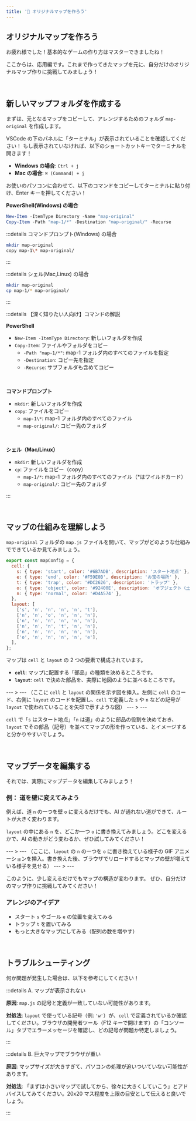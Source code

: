 ```yaml
---
title: '🩷 オリジナルマップを作ろう'
---
```


## オリジナルマップを作ろう

お疲れ様でした！基本的なゲームの作り方はマスターできましたね！

ここからは、応用編です。これまで作ってきたマップを元に、自分だけのオリジナルマップ作りに挑戦してみましょう！

<br />

## 新しいマップフォルダを作成する

まずは、元となるマップをコピーして、アレンジするためのフォルダ `map-original` を作成します。

VSCode の下のパネルに「ターミナル」が表示されていることを確認してください！
もし表示されていなければ、以下のショートカットキーでターミナルを開きます！

- **Windows の場合**: `Ctrl + j`
- **Mac の場合**: `⌘ (Command) + j`

お使いのパソコンに合わせて、以下のコマンドをコピーしてターミナルに貼り付け、Enter キーを押してください！

**PowerShell(Windows) の場合**

```powershell
New-Item -ItemType Directory -Name "map-original"
Copy-Item -Path "map-1/*" -Destination "map-original/" -Recurse
```

:::details コマンドプロンプト(Windows) の場合

```bash
mkdir map-original
copy map-1\* map-original/
```

:::

:::details シェル(Mac,Linux) の場合

```bash
mkdir map-original
cp map-1/* map-original/
```

:::

:::details 【深く知りたい人向け】コマンドの解説

**PowerShell**

- `New-Item -ItemType Directory`: 新しいフォルダを作成
- `Copy-Item`: ファイルやフォルダをコピー
  - `-Path "map-1/*"`: map-1 フォルダ内のすべてのファイルを指定
  - `-Destination`: コピー先を指定
  - `-Recurse`: サブフォルダも含めてコピー

<br />

**コマンドプロンプト**

- `mkdir`: 新しいフォルダを作成
- `copy`: ファイルをコピー
  - `map-1\*`: map-1 フォルダ内のすべてのファイル
  - `map-original/`: コピー先のフォルダ

<br />

**シェル（Mac/Linux）**

- `mkdir`: 新しいフォルダを作成
- `cp`: ファイルをコピー（copy）
  - `map-1/*`: map-1 フォルダ内のすべてのファイル（\*はワイルドカード）
  - `map-original/`: コピー先のフォルダ

:::

<br />

## マップの仕組みを理解しよう

`map-original` フォルダの `map.js` ファイルを開いて、マップがどのような仕組みでできているか見てみましょう。

```javascript:map-original/map.js
export const mapConfig = {
  cell: {
    s: { type: 'start', color: '#6B7ADB', description: 'スタート地点' },
    e: { type: 'end', color: '#F59E0B', description: 'お宝の場所' },
    t: { type: 'trap', color: '#DC2626', description: 'トラップ' },
    o: { type: 'object', color: '#92400E', description: 'オブジェクト（土管）' },
    n: { type: 'normal', color: '#D4A574' },
  },
  layout: [
    ['s', 'n', 'n', 'n', 'n', 't'],
    ['n', 'n', 'o', 'n', 'n', 'n'],
    ['n', 'n', 'n', 'n', 'n', 'n'],
    ['n', 'n', 'n', 't', 'n', 'n'],
    ['n', 'n', 'n', 'n', 'n', 'n'],
    ['o', 'n', 'n', 'n', 'n', 'e'],
  ],
};
```

マップは `cell` と `layout` の 2 つの要素で構成されています。

- **`cell`**: マップに配置する「部品」の種類を決めるところです。
- **`layout`**: `cell` で決めた部品を、実際に地図のように並べるところです。

--- > ---
（ここに `cell` と `layout` の関係を示す図を挿入。左側に `cell` のコード、右側に `layout` のコードを配置し、`cell` で定義した `s` や `n` などの記号が `layout` で使われていることを矢印で示すような図）
--- > ---

`cell` で「`s` はスタート地点」「`n` は道」のように部品の役割を決めておき、`layout` でその部品（記号）を並べてマップの形を作っている、とイメージすると分かりやすいでしょう。

<br />

## マップデータを編集する

それでは、実際にマップデータを編集してみましょう！

### 例： 道を壁に変えてみよう

例えば、道 `n` の一つを壁 `o` に変えるだけでも、AI が通れない道ができて、ルートが大きく変わります。

`layout` の中にある `n` を、どこか一つ `o` に書き換えてみましょう。どこを変えるかで、AI の動きがどう変わるか、ぜひ試してみてください！

--- > ---
（ここに、`layout` の `n` の一つを `o` に書き換えている様子の GIF アニメーションを挿入。書き換えた後、ブラウザでリロードするとマップの壁が増えている様子を見せる）
--- > ---

このように、少し変えるだけでもマップの構造が変わります。
ぜひ、自分だけのマップ作りに挑戦してみてください！

### アレンジのアイデア

- スタート `s` やゴール `e` の位置を変えてみる
- トラップ `t` を置いてみる
- もっと大きなマップにしてみる（配列の数を増やす）

<br />

## トラブルシューティング

何か問題が発生した場合は、以下を参考にしてください！

:::details A. マップが表示されない

**原因**: `map.js` の記号と定義が一致していない可能性があります。

**対処法**: `layout` で使っている記号（例: `'w'`）が、`cell` で定義されているか確認してください。ブラウザの開発者ツール（F12 キーで開けます）の「コンソール」タブでエラーメッセージを確認し、どの記号が問題か特定しましょう。

:::

:::details B. 巨大マップでブラウザが重い

**原因**: マップサイズが大きすぎて、パソコンの処理が追いついていない可能性があります。

**対処法**: 「まずは小さいマップで試してから、徐々に大きくしていこう」とアドバイスしてみてください。20x20 マス程度を上限の目安として伝えると良いでしょう。

:::
